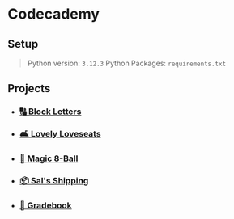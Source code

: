 # Codecademy

## Setup

> Python version: `3.12.3`
> Python Packages: `requirements.txt`

## Projects

- ### [🔠 Block Letters](projects/project-01/block-letters)
- ### [️🛋️ Lovely Loveseats](projects/project-02/lovely-loveseats)
- ### [🎱 Magic 8-Ball](projects/project-03/magic-8-ball)
- ### [📦 Sal's Shipping](projects/project-04/sal-shipping)
- ### [💯 Gradebook](projects/project-05/gradebook)